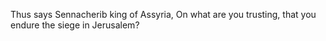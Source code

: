 Thus says Sennacherib king of Assyria, On what are you trusting, that you endure the siege in Jerusalem?
